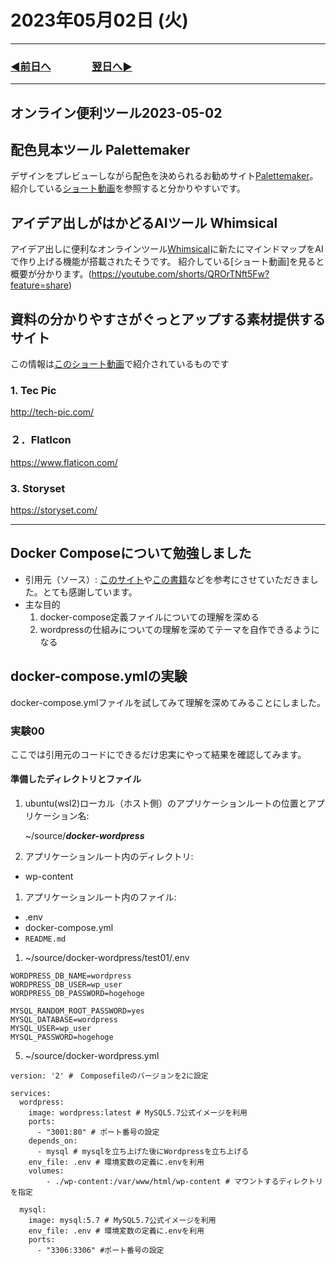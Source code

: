 # 2023年05月02日 (火)

---

### [◀️前日へ](https://github.com/yuasys/chatty-journal/blob/main/2023/05/2023-05-01.md)&emsp;&emsp;&emsp;&emsp;[翌日へ▶️](https://github.com/yuasys/chatty-journal/blob/main/2023/05/2023-05-03.md)

---

## オンライン便利ツール2023-05-02

## 配色見本ツール Palettemaker

デザインをプレビューしながら配色を決められるお勧めサイト[Palettemaker](https://palettemaker.com/)。
紹介している[ショート動画](https://youtube.com/shorts/yRth3oMHP9Q?feature=share)を参照すると分かりやすいです。

## アイデア出しがはかどるAIツール Whimsical

アイデア出しに便利なオンラインツール[Whimsical](https://whimsical.com/)に新たにマインドマップをAIで作り上げる機能が搭載されたそうです。
紹介している[ショート動画]を見ると概要が分かります。(https://youtube.com/shorts/QROrTNft5Fw?feature=share)

## 資料の分かりやすさがぐっとアップする素材提供するサイト

この情報は[このショート動画](https://youtube.com/shorts/G-ucaZi_Km0?feature=share)で紹介されているものです

### 1. Tec Pic

http://tech-pic.com/

### ２．FlatIcon

https://www.flaticon.com/

### 3. Storyset

https://storyset.com/

---

## Docker Composeについて勉強しました

- 引用元（ソース）: [このサイト](https://goworkship.com/magazine/wordpress-docker/#DockerWordpress)や[この書籍](https://www.hanmoto.com/bd/isbn/9784839972745)などを参考にさせていただきました。とても感謝しています。
- 主な目的
  1. docker-compose定義ファイルについての理解を深める
  2. wordpressの仕組みについての理解を深めてテーマを自作できるようになる

## docker-compose.ymlの実験

docker-compose.ymlファイルを試してみて理解を深めてみることにしました。

### 実験00

ここでは引用元のコードにできるだけ忠実にやって結果を確認してみます。

#### 準備したディレクトリとファイル

1. ubuntu(wsl2)ローカル（ホスト側）のアプリケーションルートの位置とアプリケーション名:

   ~/source/***docker-wordpress***

2. アプリケーションルート内のディレクトリ:

- wp-content

1. アプリケーションルート内のファイル:

- .env
- docker-compose.yml
- `README.md`
  
1. ~/source/docker-wordpress/test01/.env

``` bash=
WORDPRESS_DB_NAME=wordpress
WORDPRESS_DB_USER=wp_user
WORDPRESS_DB_PASSWORD=hogehoge

MYSQL_RANDOM_ROOT_PASSWORD=yes
MYSQL_DATABASE=wordpress
MYSQL_USER=wp_user
MYSQL_PASSWORD=hogehoge
```

5. ~/source/docker-wordpress.yml

``` yml=
version: '2' #　Composefileのバージョンを2に設定

services:
  wordpress:
    image: wordpress:latest # MySQL5.7公式イメージを利用
    ports:
      - "3001:80" # ポート番号の設定
    depends_on:
      - mysql # mysqlを立ち上げた後にWordpressを立ち上げる
    env_file: .env # 環境変数の定義に.envを利用
    volumes:
        - ./wp-content:/var/www/html/wp-content # マウントするディレクトリを指定

  mysql:
    image: mysql:5.7 # MySQL5.7公式イメージを利用
    env_file: .env # 環境変数の定義に.envを利用
    ports:
      - "3306:3306" #ポート番号の設定
      
```
